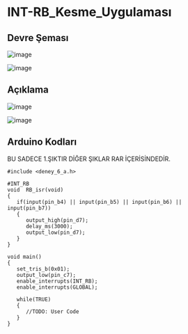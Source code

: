 # INT-RB_Kesme_Uygulaması

## Devre Şeması
![image](https://user-images.githubusercontent.com/53540561/117268348-db577480-ae5f-11eb-842d-8a9439ba25d2.png)

![image](https://user-images.githubusercontent.com/53540561/117268370-e3171900-ae5f-11eb-9220-5d73d433f6d0.png)

## Açıklama
![image](https://user-images.githubusercontent.com/53540561/117268516-03df6e80-ae60-11eb-99af-d7659c252677.png)

![image](https://user-images.githubusercontent.com/53540561/117268426-edd1ae00-ae5f-11eb-8621-d778efc92932.png)

## Arduino Kodları

BU SADECE 1.ŞIKTIR DİĞER ŞIKLAR RAR İÇERİSİNDEDİR.
```
#include <deney_6_a.h>

#INT_RB
void  RB_isr(void) 
{
   if(input(pin_b4) || input(pin_b5) || input(pin_b6) || input(pin_b7))
   {
      output_high(pin_d7);
      delay_ms(3000);
      output_low(pin_d7);
   }
}

void main()
{
   set_tris_b(0x01);
   output_low(pin_c7);
   enable_interrupts(INT_RB);
   enable_interrupts(GLOBAL);

   while(TRUE)
   {
      //TODO: User Code
   }
}
```
